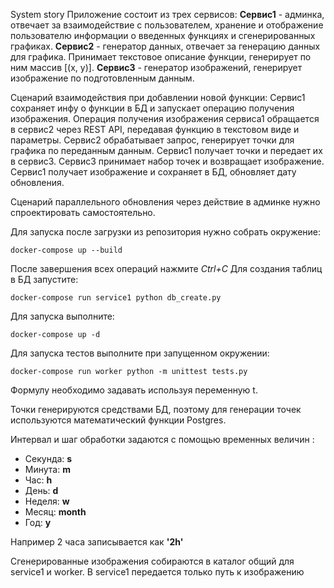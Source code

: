 System story
Приложение состоит из трех сервисов:
**Сервис1** - админка, отвечает за взаимодействие с пользователем, хранение и отображение пользователю информации о введенных функциях и сгенерированных графиках.
**Сервис2** - генератор данных, отвечает за генерацию данных для графика. Принимает текстовое описание функции, генерирует по ним массив [(x, y)].
**Сервис3** - генератор изображений, генерирует изображение по подготовленным данным.

Сценарий взаимодействия при добавлении новой функции:
Сервис1 сохраняет инфу о функции в БД и запускает операцию получения изображения.
Операция получения изображения сервиса1 обращается в сервис2 через REST API, передавая функцию в текстовом виде и параметры.
Сервис2 обрабатывает запрос, генерирует точки для графика по переданным данным.
Сервис1 получает точки и передает их в сервис3.
Сервис3 принимает набор точек и возвращает изображение.
Сервис1 получает изображение и сохраняет в БД, обновляет дату обновления.

Сценарий параллельного обновления через действие в админке нужно спроектировать самостоятельно.


Для запуска после загрузки из репозитория нужно собрать окружение:
``` shell
docker-compose up --build
```
После завершения всех операций нажмите *Ctrl+C*
Для создания таблиц в БД запустите:
``` shell
docker-compose run service1 python db_create.py
```

Для запуска выполните:
``` shell
docker-compose up -d
```
Для запуска тестов выполните при запущенном окружении:
``` shell
docker-compose run worker python -m unittest tests.py
```

Формулу необходимо задавать используя переменную t.

Точки генерируются средствами БД, поэтому для генерации точек используются математический функции Postgres.

Интервал и шаг обработки задаются с помощью временных величин :
- Секунда: **s**
- Минута: **m**
- Час: **h**
- День: **d**
- Неделя: **w**
- Месяц: **month**
- Год: **y**

Например 2 часа записывается как **'2h'**

Сгенерированные изображения собираются в каталог общий для service1 и worker.
В service1 передается только путь к изображению